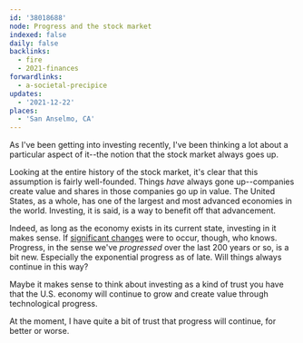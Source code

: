 ```yaml
---
id: '38018688'
node: Progress and the stock market
indexed: false
daily: false
backlinks:
  - fire
  - 2021-finances
forwardlinks:
  - a-societal-precipice
updates:
  - '2021-12-22'
places:
  - 'San Anselmo, CA'
---
```


As I've been getting into investing recently, I've been thinking a lot about a particular aspect of it--the notion that the stock market always goes up.

Looking at the entire history of the stock market, it's clear that this assumption is fairly well-founded. Things _have_ always gone up--companies create value and shares in those companies go up in value. The United States, as a whole, has one of the largest and most advanced economies in the world. Investing, it is said, is a way to benefit off that advancement.

Indeed, as long as the economy exists in its current state, investing in it makes sense. If [significant changes](a-societal-precipice.md) were to occur, though, who knows. Progress, in the sense we've _progressed_ over the last 200 years or so, is a bit new. Especially the exponential progress as of late. Will things always continue in this way?

Maybe it makes sense to think about investing as a kind of trust you have that the U.S. economy will continue to grow and create value through technological progress.

At the moment, I have quite a bit of trust that progress will continue, for better or worse.
